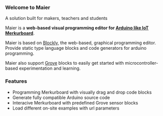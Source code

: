 ### Welcome to Maier

A solution built for makers, teachers and students 

Maier is a **web-based visual programming editor for [Arduino like IoT Merkurboard](http://merkurborad.osdomotics.com/)**.

Maier is based on [Blockly](http://code.google.com/p/blockly/), the web-based, graphical programming editor. Provide static type language blocks and code generators for arduino programming.

Maier also support [Grove](http://www.seeedstudio.com/wiki/GROVE_System) blocks to easily get started with microcontroller-based experimentation and learning.


### Features

* Programming Merkurboard with visually drag and drop code blocks
* Generate fully compatible Arduino source code
* Interacive Merkurboard with predefined Grove sensor blocks
* Load different on-site examples with url parameters

